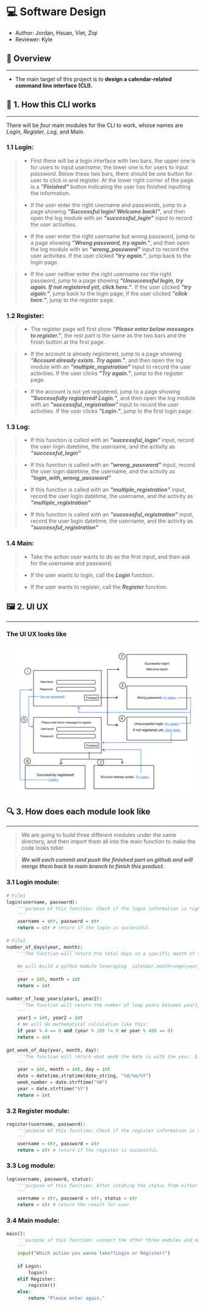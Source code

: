 # 💻 Software Design

- Author: Jordan, Hsuan, Viet, Ziqi
- Reviewer: Kyle

## 🎯 Overview

---

- The main target of this project is to **design a calendar-related command line interface (CLI).**

## 📗 1. How this CLI works

---
There will be *four* main modules for the CLI to work, whose names are *Login,* *Register*, *Log*, and *Main*.  

### 1.1 Login:

>- First there will be a login interface with two bars, the upper one is for users to input *username*; the lower one is for users to input *password*. Below these two bars, there should be one button for user to click in and register. At the lower right corner of the page is a ***"Finished"*** button indicating the user has finished inputting the information.

>- If the user enter the right username and passwords, jump to a page showing ***"Successful login! Welcome back!"***, and then open the log module with an ***"successful_login"*** input to record the user activities.

>- If the user enter the right username but wrong password, jump to a page showing ***"Wrong password, try again."***, and then open the log module with an ***"wrong_password"*** input to record the user activities. If the user clicked ***"try again."***, jump back to the login page.

>- If the user neither enter the right username nor the right password, jump to a page showing ***"Unsuccessful login, try again. If not registered yet, click here."***. If the user clicked ***"try again."***, jump back to the login page; if the user clicked ***"click here."***, jump to the register page.  

### 1.2 Register:

>- The register page will first show ***"Please enter below messages to register."***, the rest part is the same as the two bars and the finish button at the first page.   

>- If the account is already registered, jump to a page showing ***"Account already exists. Try again."***, and then open the log module with an ***"multiple_registration"*** input to record the user activities. If the user clicks ***"Try again."***, jump to the register page.   

>- If the account is not yet registered, jump to a page showing ***"Successfully registered! Login."***, and then open the log module with an ***"successful_registration"*** input to record the user activities. If the user clicks ***"Login."***, jump to the first login page. 

### 1.3 Log:

>- If this function is called with an ***"successful_login"*** input, record the user login datetime, the username, and the activity as ***"successful_login"***

>- If this function is called with an ***"wrong_password"*** input, record the user login datetime, the username, and the activity as ***"login_with_wrong_password"***

>- If this function is called with an ***"multiple_registration"*** input, record the user login datetime, the username, and the activity as ***"multiple_registration"***

>- If this function is called with an ***"successful_registration"*** input, record the user login datetime, the username, and the activity as ***"successful_registration"***  

### 1.4 Main:  

>- Take the action user wants to do as the first input, and then ask for the username and password.

>- If the user wants to login, call the ***Login*** function.

>- If the user wants to register, call the ***Register*** function.

## 🖼️ 2. UI UX

---
### The UI UX looks like

![UI UX Picture](UI_UX_picture.jpg)


## 🔍 3. How does each module look like

---
    
>We are going to build three different modules under the same directory, and then import them all into the main function to make the code looks tidier.

>**_We will each commit and push the finished part on github and will merge them back to main branch to finish this product._**

### 3.1 Login module:   

```python
# File1
login(username, password):
    '''purpose of this function: Check if the login information is right, and link the login action to Log module.
    '''
    username = str, password = str
    return = str # return if the login is successful.

# File2
number_of_days(year, month):
    '''The function will return the total days in a specific month of the year. 
    
    We will build a python module leveraging _calendar.monthrange(year, month)_ to accomplish this requirement.
    '''
    year = int, month = int
    return = int

number_of_leap_years(year1, year2):
    '''The function will return the number of leap years between year1, and year2, including year1 and year2 if there are also leap years.
    '''
    year1 = int, year2 = int
    # We will do mathematical calculation like this:
    if year % 4 == 0 and (year % 100 != 0 or year % 400 == 0)
    return = int

get_week_of_day(year, month, day):
    '''The function will return what week the date is with the year. E.g., 01/08/2023 is week-2 of 2023, so the function will return 2.
    '''
    year = int, month = int, day = int
    date = datetime.strptime(date_string, "%d/%m/%Y")
    week_number = date.strftime("%W")
    year = date.strftime("%Y")
    return = int
```

### 3.2 Register module:  

```python
register(username, password):
    '''purpose of this function: Check if the register information is already there, and link the register action to Log module.
    '''
    username = str, password = str
    return = str # return if the register is successful.
```

### 3.3 Log module:

```python
log(username, password, status):
    '''purpose of this function: After intaking the status from either login function or register function, combine the datetime, user's name, and activities into a string, and then open the log file and write them in.
    '''
    username = str, password = str, status = str
    return = str # return the result for user.
```

### 3.4 Main module:

```python
main():
    '''purpose of this function: connect the other three modules and make this project work.
    '''
    input("Which action you wanna take?(Login or Register)")

    if Login:
        login()
    elif Register:
        register()
    else:
        return "Please enter again."
```